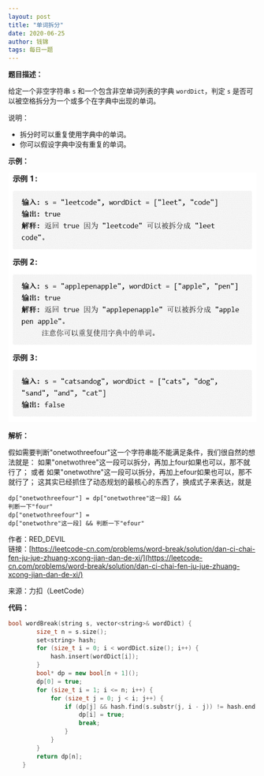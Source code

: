 ```yaml
---
layout: post
title: "单词拆分"
date: 2020-06-25
author: 钱锦
tags: 每日一题
---
```


**题目描述：**

给定一个非空字符串 <code>s</code> 和一个包含非空单词列表的字典 <code>wordDict</code>，判定 <code>s</code> 是否可以被空格拆分为一个或多个在字典中出现的单词。

说明：

- 拆分时可以重复使用字典中的单词。
- 你可以假设字典中没有重复的单词。

**示例：**

![示例](/assets/img/20200625_01.png "示例")

**解析：**

假如需要判断"onetwothreefour"这一个字符串能不能满足条件，我们很自然的想法就是：
如果"onetwothree"这一段可以拆分，再加上four如果也可以，那不就行了；
或者
如果"onetwothre"这一段可以拆分，再加上efour如果也可以，那不就行了；
这其实已经抓住了动态规划的最核心的东西了，换成式子来表达，就是


<code>dp["onetwothreefour"] = dp["onetwothree"这一段] && 判断一下"four"</code><br/>
<code>dp["onetwothreefour"] = dp["onetwothre"这一段] && 判断一下"efour"</code>



作者：RED_DEVIL<br/>
链接：[https://leetcode-cn.com/problems/word-break/solution/dan-ci-chai-fen-ju-jue-zhuang-xcong-jian-dan-de-xi/](https://leetcode-cn.com/problems/word-break/solution/dan-ci-chai-fen-ju-jue-zhuang-xcong-jian-dan-de-xi/)

来源：力扣（LeetCode）

**代码：**

```cpp
bool wordBreak(string s, vector<string>& wordDict) {
        size_t n = s.size();
        set<string> hash;
        for (size_t i = 0; i < wordDict.size(); i++) {
            hash.insert(wordDict[i]);
        }
        bool* dp = new bool[n + 1]();
        dp[0] = true;
        for (size_t i = 1; i <= n; i++) {
            for (size_t j = 0; j < i; j++) {
                if (dp[j] && hash.find(s.substr(j, i - j)) != hash.end()) {
                    dp[i] = true;
                    break;
                }
            }
        }
        return dp[n];
    }
```


